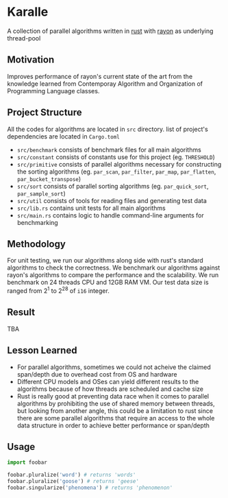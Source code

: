# Karalle

A collection of parallel algorithms written in [rust](rust-lang.org) with [rayon](https://github.com/rayon-rs/rayon) as underlying thread-pool

## Motivation

Improves performance of rayon's current state of the art from the knowledge learned from Contemporay Algorithm and Organization of Programming Language classes.

## Project Structure

All the codes for algorithms are located in `src` directory. list of project's dependencies are located in `Cargo.toml` 

* `src/benchmark` consists of benchmark files for all main algorithms
* `src/constant` consists of constants use for this project (eg. `THRESHOLD`)
* `src/primitive` consists of parallel algorithms necessary for constructing the sorting algorithms (eg. `par_scan`, `par_filter`, `par_map`, `par_flatten`, `par_bucket_transpose`)
* `src/sort` consists of parallel sorting algorithms (eg. `par_quick_sort`, `par_sample_sort`)
* `src/util` consists of tools for reading files and generating test data
* `src/lib.rs` contains unit tests for all main algorithms
* `src/main.rs` contains logic to handle command-line arguments for benchmarking

## Methodology

For unit testing, we run our algorithms along side with rust's standard algorithms to check the correctness. We benchmark our algorithms against rayon's algorithms to compare the performance and the scalability. We run benchmark on 24 threads CPU and 12GB RAM VM. Our test data size is ranged from $2^1$ to $2^28$ of `i16` integer. 

## Result

TBA



## Lesson Learned

* For parallel algorithms, sometimes we could not acheive the claimed span/depth due to overhead cost from OS and hardware
* Different CPU models and OSes can yield different results to the algorithms because of how threads are scheduled and cache size
* Rust is really good at preventing data race when it comes to parallel algorithms by prohibiting the use of shared memory between threads, but looking from another angle, this could be a limitation to rust since there are some parallel algorithms that require an access to the whole data structure in order to achieve better performance or span/depth

## Usage

```python
import foobar

foobar.pluralize('word') # returns 'words'
foobar.pluralize('goose') # returns 'geese'
foobar.singularize('phenomena') # returns 'phenomenon'
```

